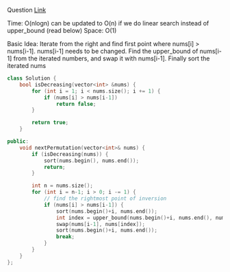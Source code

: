 Question [Link](https://leetcode.com/problems/next-permutation/)

Time: O(nlogn) can be updated to O(n) if we do linear search instead of upper_bound (read below)
Space: O(1)

Basic Idea: Iterate from the right and find first point where nums[i] > nums[i-1]. nums[i-1] needs to be changed.
Find the upper_bound of nums[i-1] from the iterated numbers, and swap it with nums[i-1]. Finally sort the iterated nums

```c++
class Solution {
    bool isDecreasing(vector<int> &nums) {
        for (int i = 1; i < nums.size(); i += 1) {
            if (nums[i] > nums[i-1])
                return false;
        }

        return true;
    }

public:
    void nextPermutation(vector<int>& nums) {
        if (isDecreasing(nums)) {
            sort(nums.begin(), nums.end());
            return;
        }

        int n = nums.size();
        for (int i = n-1; i > 0; i -= 1) {
        	// find the rightmost point of inversion
            if (nums[i] > nums[i-1]) {
                sort(nums.begin()+i, nums.end());
                int index = upper_bound(nums.begin()+i, nums.end(), nums[i-1]) - nums.begin();
                swap(nums[i-1], nums[index]);
                sort(nums.begin()+i, nums.end());
                break;
            }
        }
    }
};
```
